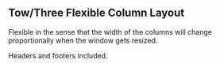 ## Tow/Three Flexible Column Layout

Flexible in the sense that the width of the columns will change proportionally when the window gets resized.

Headers and footers included.
